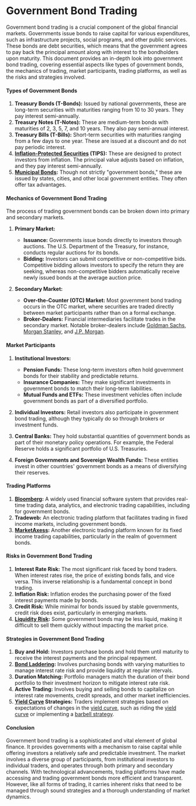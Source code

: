 # Government Bond Trading

Government bond trading is a crucial component of the global financial markets. Governments issue bonds to raise capital for various expenditures, such as infrastructure projects, social programs, and other public services. These bonds are debt securities, which means that the government agrees to pay back the principal amount along with interest to the bondholders upon maturity. This document provides an in-depth look into government bond trading, covering essential aspects like types of government bonds, the mechanics of trading, market participants, trading platforms, as well as the risks and strategies involved.

#### Types of Government Bonds

1. **Treasury Bonds (T-Bonds):** Issued by national governments, these are long-term securities with maturities ranging from 10 to 30 years. They pay interest semi-annually.
2. **Treasury Notes (T-Notes):** These are medium-term bonds with maturities of 2, 3, 5, 7, and 10 years. They also pay semi-annual interest.
3. **Treasury Bills (T-Bills):** Short-term securities with maturities ranging from a few days to one year. These are issued at a discount and do not pay periodic interest.
4. **[Inflation-Protected Securities](../i/inflation-protected_securities.md) (TIPS):** These are designed to protect investors from inflation. The principal value adjusts based on inflation, and they pay interest semi-annually.
5. **[Municipal Bonds](../m/municipal_bonds.md):** Though not strictly "government bonds," these are issued by states, cities, and other local government entities. They often offer tax advantages.

#### Mechanics of Government Bond Trading

The process of trading government bonds can be broken down into primary and secondary markets.

1. **Primary Market:**
   - **Issuance:** Governments issue bonds directly to investors through auctions. The U.S. Department of the Treasury, for instance, conducts regular auctions for its bonds.
   - **Bidding:** Investors can submit competitive or non-competitive bids. Competitive bidding allows investors to specify the return they are seeking, whereas non-competitive bidders automatically receive newly issued bonds at the average auction price.

2. **Secondary Market:**
   - **Over-the-Counter (OTC) Market:** Most government bond trading occurs in the OTC market, where securities are traded directly between market participants rather than on a formal exchange.
   - **Broker-Dealers:** Financial intermediaries facilitate trades in the secondary market. Notable broker-dealers include [Goldman Sachs](https://www.goldmansachs.com/), [Morgan Stanley](https://www.morganstanley.com/), and [J.P. Morgan](https://www.jpmorgan.com/).

#### Market Participants

1. **Institutional Investors:**
   - **Pension Funds:** These long-term investors often hold government bonds for their stability and predictable returns.
   - **Insurance Companies:** They make significant investments in government bonds to match their long-term liabilities.
   - **Mutual Funds and ETFs:** These investment vehicles often include government bonds as part of a diversified portfolio.

2. **Individual Investors:** Retail investors also participate in government bond trading, although they typically do so through brokers or investment funds.

3. **Central Banks:** They hold substantial quantities of government bonds as part of their monetary policy operations. For example, the Federal Reserve holds a significant portfolio of U.S. Treasuries.

4. **Foreign Governments and Sovereign Wealth Funds:** These entities invest in other countries' government bonds as a means of diversifying their reserves.

#### Trading Platforms

1. **[Bloomberg](../b/bloomberg.md):** A widely used financial software system that provides real-time trading data, analytics, and electronic trading capabilities, including for government bonds.
2. **Tradeweb:** An electronic trading platform that facilitates trading in fixed income markets, including government bonds.
3. **[MarketAxess](../m/marketaxess.md):** Another electronic trading platform known for its fixed income trading capabilities, particularly in the realm of government bonds.

#### Risks in Government Bond Trading

1. **Interest Rate Risk:** The most significant risk faced by bond traders. When interest rates rise, the price of existing bonds falls, and vice versa. This inverse relationship is a fundamental concept in bond trading.
2. **Inflation Risk:** Inflation erodes the purchasing power of the fixed interest payments made by bonds.
3. **Credit Risk:** While minimal for bonds issued by stable governments, credit risk does exist, particularly in emerging markets.
4. **[Liquidity Risk](../l/liquidity_risk.md):** Some government bonds may be less liquid, making it difficult to sell them quickly without impacting the market price.

#### Strategies in Government Bond Trading

1. **Buy and Hold:** Investors purchase bonds and hold them until maturity to receive the interest payments and the principal repayment.
2. **[Bond Laddering](../b/bond_laddering.md):** Involves purchasing bonds with varying maturities to manage interest rate risk and provide liquidity at regular intervals.
3. **Duration Matching:** Portfolio managers match the duration of their bond portfolio to their investment horizon to mitigate interest rate risk.
4. **Active Trading:** Involves buying and selling bonds to capitalize on interest rate movements, credit spreads, and other market inefficiencies.
5. **[Yield Curve](../y/yield_curve.md) Strategies:** Traders implement strategies based on expectations of changes in the [yield curve](../y/yield_curve.md), such as riding the [yield curve](../y/yield_curve.md) or implementing a [barbell strategy](../b/barbell_strategy.md).

#### Conclusion

Government bond trading is a sophisticated and vital element of global finance. It provides governments with a mechanism to raise capital while offering investors a relatively safe and predictable investment. The market involves a diverse group of participants, from institutional investors to individual traders, and operates through both primary and secondary channels. With technological advancements, trading platforms have made accessing and trading government bonds more efficient and transparent. However, like all forms of trading, it carries inherent risks that need to be managed through sound strategies and a thorough understanding of market dynamics.
